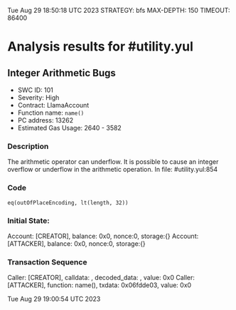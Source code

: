 Tue Aug 29 18:50:18 UTC 2023
STRATEGY: bfs
MAX-DEPTH: 150
TIMEOUT: 86400
# Analysis results for #utility.yul

## Integer Arithmetic Bugs
- SWC ID: 101
- Severity: High
- Contract: LlamaAccount
- Function name: `name()`
- PC address: 13262
- Estimated Gas Usage: 2640 - 3582

### Description

The arithmetic operator can underflow.
It is possible to cause an integer overflow or underflow in the arithmetic operation.
In file: #utility.yul:854

### Code

```
eq(outOfPlaceEncoding, lt(length, 32))
```

### Initial State:

Account: [CREATOR], balance: 0x0, nonce:0, storage:{}
Account: [ATTACKER], balance: 0x0, nonce:0, storage:{}

### Transaction Sequence

Caller: [CREATOR], calldata: , decoded_data: , value: 0x0
Caller: [ATTACKER], function: name(), txdata: 0x06fdde03, value: 0x0


Tue Aug 29 19:00:54 UTC 2023
